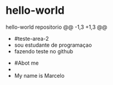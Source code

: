 # hello-world
hello-world repositorio
@@ -1,3 +1,3 @@
- #teste-area-2
- sou estudante de programaçao
- fazendo teste no github 
+ #Abot me
+
+ My name is Marcelo

